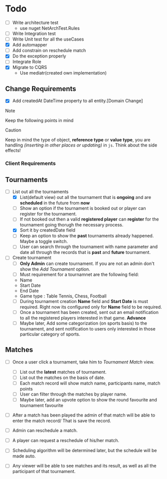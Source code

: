 # Todo


- [ ] Write architecture test
    - use nuget NetArchTest.Rules
- [ ] Write Integration test
- [ ] Write Unit test for all the useCases
- [x] Add automapper
- [ ] Add constrain on reschedule match
- [x] Do the exception properly
- [ ] Integrate Role
- [x] Migrate to CQRS
    - Use mediatr(created own implementation)

## Change Requirements
- [x] Add createdAt DateTime property to all entity.[Domain Change] 


> [!NOTE]
> Keep the following points in mind

> [!CAUTION]  
>Keep in mind the type of object, **reference type** or **value type**, you are handling *(inserting in other places or updating)* in `js`. Think about the side effects!


### Client Requirements

## Tournaments

- [ ] List out all the tournaments
    - [x] List(default view) out all the tournament that is **ongoing** and are **scheduled** in the future from **now**
    - [ ] Show an option if the tournament is booked out or player can register for the tournament.
    - [ ] If not booked out then a valid **registered player** can **register** for the tournament going thorugh the necessary process.
    - [x] Sort it by createdDate field
    - [ ] Keep an option to show the **past** tournaments already happened. Maybe a toggle switch.
    - [ ] User can search through the tournament with name parameter and date all through the records that is **past** and **future** tournament.
- [ ] Create tournament
    - [ ] **Only Admin** can create tournament. If you are not an admin don't show the *Add Tournament* option.
    - [ ] Must requirement for a tournamnet are the following field:
     - Name
     - Start Date
     - End Date
     - Game type : Table Tennis, Chess, Football
    - [ ] During tournament creation **Name** field and **Start Date** is must required. Right now its configured only for **Name** field to be required.
    - [ ] Once a tournament has been created, sent out an email notification to all the registered players interested in that game. **Advance**
    - [ ] Maybe later, Add some categorization (on sports basis) to the tournament, and sent notification to users only interested in those particular  category of sports.

## Matches

 - [ ] Once a user click a tournament, take him to *Tournament Match* view.
    - [ ] List out the **latest** matches of tournament.
    - [ ] List out the matches on the basis of date.
    - [ ] Each match record will show match name, participants name, match points
    - [ ] User can filter through the matches by player name.
    - [ ] Maybe later, add an upvote option to show the round favourite and tournament favourite

- [ ] After a match has been played the admin of that match will be able to enter the match record/ That is save the record.
- [ ] Admin can reschedule a match.
- [ ] A player can request a reschedule of his/her match.
- [ ] Scheduling algorithm will be determined later, but the schedule will be made auto.
- [ ] Any viewer will be able to see matches and its result, as well as all the participant of that tournament.


